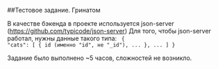 ##Тестовое задание. Гринатом

В качестве бэкенда в проекте используется json-server (https://github.com/typicode/json-server)
Для того, чтобы json-server работал, нужны данные такого типа:
<code>
{
  "cats": [
    {
      id (именно "id", не "_id"),
      ...
    },
    ... 
  ]
}
</code>

Задание было выполнено ~5 часов, сложностей не возникло.
